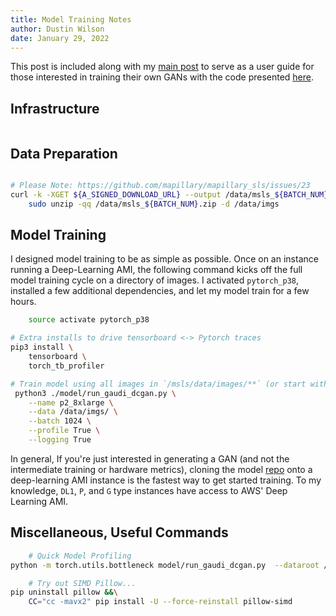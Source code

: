 ```yaml
---
title: Model Training Notes
author: Dustin Wilson
date: January 29, 2022
---
```


This post is included along with my [main post](./trained-a-gan.html) to serve as a user guide for those interested in training their own GANs with the code presented [here](https://github.com/DMW2151/msls-pytorch-dcgan). 

## Infrastructure

```bash
```

## Data Preparation

```bash

# Please Note: https://github.com/mapillary/mapillary_sls/issues/23
curl -k -XGET ${A_SIGNED_DOWNLOAD_URL} --output /data/msls_${BATCH_NUM}.zip &&\
    sudo unzip -qq /data/msls_${BATCH_NUM}.zip -d /data/imgs
```

## Model Training

I designed model training to be as simple as possible. Once on an instance running a Deep-Learning AMI, the following command kicks off the full model training cycle on a directory of images. I activated `pytorch_p38`, installed a few additional dependencies, and let my model train for a few hours.

```bash
    source activate pytorch_p38

# Extra installs to drive tensorboard <-> Pytorch traces
pip3 install \
    tensorboard \
    torch_tb_profiler

# Train model using all images in `/msls/data/images/**` (or start with a smaller sample...)
 python3 ./model/run_gaudi_dcgan.py \
    --name p2_8xlarge \
    --data /data/imgs/ \
    --batch 1024 \
    --profile True \
    --logging True
```

In general, If you're just interested in generating a GAN (and not the intermediate training or hardware metrics), cloning the model [repo](https://github.com/DMW2151/msls-pytorch-dcgan) onto a deep-learning AMI instance is the fastest way to get started training. To my knowledge, `DL1`, `P`, and `G` type instances have access to AWS' Deep Learning AMI.

## Miscellaneous, Useful Commands

```bash
    # Quick Model Profiling
python -m torch.utils.bottleneck model/run_gaudi_dcgan.py  --dataroot /data/imgs/test/ --n_epochs 1
```

```bash
    # Try out SIMD Pillow...
pip uninstall pillow &&\
    CC="cc -mavx2" pip install -U --force-reinstall pillow-simd
```
